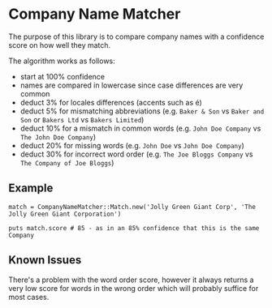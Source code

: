 # Company Name Matcher

The purpose of this library is to compare company names with a confidence score on how well they match.

The algorithm works as follows:

* start at 100% confidence
* names are compared in lowercase since case differences are very common
* deduct 3%  for locales differences (accents such as é)
* deduct 5%  for mismatching abbreviations (e.g. `Baker & Son` vs `Baker and Son` or `Bakers Ltd` vs `Bakers Limited`)
* deduct 10% for a mismatch in common words (e.g. `John Doe Company` vs `The John Doe Company`)
* deduct 20% for missing words (e.g. `John Doe` vs `John Doe Company`)
* deduct 30% for incorrect word order (e.g. `The Joe Bloggs Company` vs `The Company of Joe Bloggs`)

## Example

```
match = CompanyNameMatcher::Match.new('Jolly Green Giant Corp', 'The Jolly Green Giant Corporation')

puts match.score # 85 - as in an 85% confidence that this is the same Company
```

## Known Issues

There's a problem with the word order score, however it always returns a very low score for words in the wrong order which will probably suffice for most cases.
